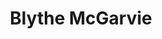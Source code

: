 ---
layout: layouts/profile.liquid
title: Blythe McGarvie
id: blythemcgarvie65
prefix: 
first: Blythe
middle: 
last: McGarvie
suffix: 
email: 
currentTitle: Board Director and Financial Expert
currentOrg: LIF Group CEO and Founder
bio: <br /><br />Blythe McGarvie<br /><br />Blythe McGarvie has served on 8 public corporate boards, currently serving as a member of the boards of directors of Apple Hospitality REIT (NYSE&#58;APLE), Sonoco, LKQ and privately-held Wawa. She was the Audit Committee Chair for Accenture for ten years after the company went public, Viacom, and Pepsi Bottling Group. She currently chairs one Audit and other committees including Nominating and Governance, Financial Policy, and Finance. She also served on the board of Travelers and LaFarge NA. See www.BlytheMcGarvie.com for more information.<br /><br />During 2020-21, at APLE, we kept all of the hotels opened and optimized real estate operating expenses to regain positive cash flow within months. In July 2021, Blythe completed the University of Cambridge course on ESG and Sustainability. In 2019, she earned a CERT Certificate in Cybersecurity Oversight and presented Corporate Governance topics to various audiences. She is a financial expert after years as a CFO at two public companies. She taught full-time in the accounting and management unit at Harvard Business School (HBS) for two years. In 2018, she served as Commissioner for the NACD’s Blue Ribbon Commission initiative focused on adaptive governance&#58; to better assess and respond to complex, difficult-to-identify risks that would have a profound economic, operational, and/or reputational effect, producing a popular report from the Commission.<br /><br />In 2018, Women Inc. named her as a 2018 Most Influential Director. In 2012, 2010, and 2008, NACD/Directorship selected Blythe as one of the Top 100 “Most Renowned and Influentials” in corporate governance. <br /><br />Prior to leading LIF Group, Blythe served as Chief Financial Officer based in Paris and transformed the global technology capabilities of BIC Group, a French public company. She was a pioneering Chief Financial Officer at Hannaford Bros. Co. as one of only ten female CFOs in the Fortune 500 in 1995 for 5 years until selling the company. Prior to Hannaford, she served as chief administrative officer – Pacific Rim for Sara Lee Corporation where she had responsibility for growing the business through acquisitions, improving IT and finance processes, and hiring leaders in the region.<br /><br />Blythe is a certified public accountant (CPA). She earned an MBA from Northwestern University’s J.L. Kellogg Graduate School of Management, which selected her for the Schaffner Award, presented annually to an alumnus who is preeminent in his or her field and who provided outstanding service to Kellogg. <br /><br />She is the author of bestselling book, Shaking the Globe, Courageous Decision-Making in a Changing World (published by John Wiley & Sons in 2009) and Fit In Stand Out, subtitled Mastering the FISO Factor&#58; The Key to Leadership Effectiveness in Business and Life (published by McGraw-Hill in 2005).
linkedin: 
tiktok: 
twitter: 
aboutme: 
insta: 
orgURL: 
snapchat: 
personalURL: www.BlytheMcGarvie.com
smallHeadshotURL: assets/images/headshots/
originalHeadshotURL: assets/images/headshots/
tags-experience: 
    - Accounting
    - Cybersecurity
    - Finance
    - Governance
tags-current-industries: 
    - Consulting
tags-current-position: 
    - CFO / Chief Financial Officer
tags-past-industries: 
    - Manufacturing
    - Media
tags-past-position: 
    - CFO / Chief Financial Officer
tags-current-board-service: 
    - Corporate Private
    - Corporate Public
    - Nonprofit
tags-past-board-service: 
    - Corporate Public
boards-current-corporate-private: 
    - Wawa,Inc, Finance Comm. Chair
boards-current-corporate-public: 
    - Sonoco, Financial Policy Committee Chair
    - LKQ, Audit Committee Chair
    - Apple Hospitality REIT, Nom/Governance Comm. Chair
    - Wawa, Inc., Finance Comm. Chair
boards-current-nonprofit: 
    - Lyric Opera of Chicago, Community Outreach
    - Northlight Theatre, Building Campaign Member
boards-current-privateequity: 
boards-current-spac: 
boards-current-vc: 
boards-past-corporate-private: 
boards-past-corporate-public: 
    - Travelers Insurance, Executive Comm., Invest. Comm. Chair
    - Viacom, Audit Comm Chair
    - Accenture, Audit Comm Chair
    - Lafarge NA, Director
boards-past-nonprofit: 
boards-past-privateequity: 
boards-past-spac: 
boards-past-vc: 
---